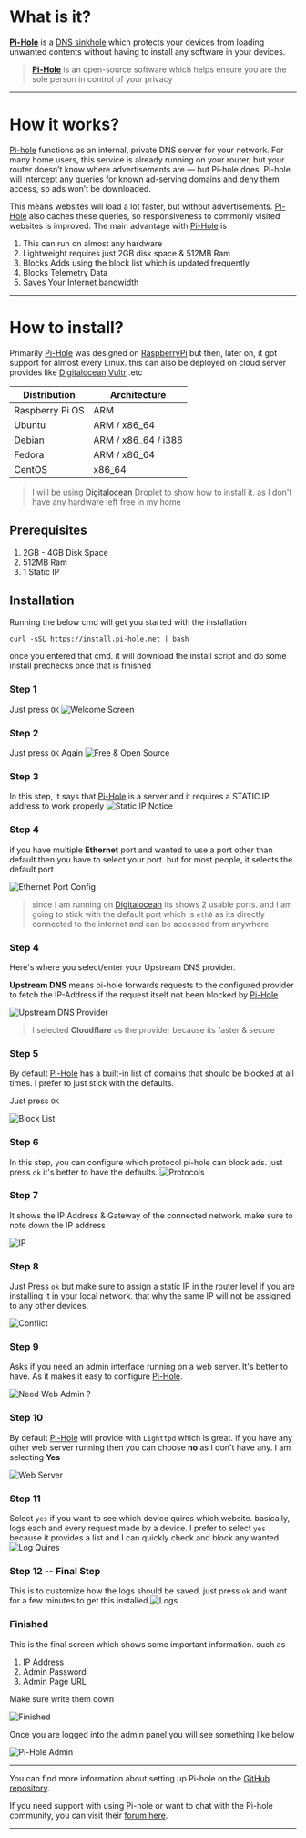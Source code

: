 # What is it?
**[Pi-Hole]** is a [DNS sinkhole](https://en.wikipedia.org/wiki/DNS_sinkhole) which protects your devices from loading unwanted contents without having to install any software in your devices.

> **[Pi-Hole]** is an open-source software which helps ensure you are the sole person in control of your privacy

---

# How it works?
[Pi-hole] functions as an internal, private DNS server for your network. For many home users, this service is already running on your router, but your router doesn’t know where advertisements are — but Pi-hole does. Pi-hole will intercept any queries for known ad-serving domains and deny them access, so ads won’t be downloaded.

This means websites will load a lot faster, but without advertisements. [Pi-Hole] also caches these queries, so responsiveness to commonly visited websites is improved. The main advantage with [Pi-Hole] is

1. This can run on almost any hardware
2. Lightweight requires just 2GB disk space & 512MB Ram
2. Blocks Adds using the block list which is updated frequently 
3. Blocks Telemetry Data
4. Saves Your Internet bandwidth

---

# How to install?
Primarily [Pi-Hole] was designed on [RaspberryPi] but then, later on, it got support for almost every Linux. this can also be deployed on cloud server provides like [Digitalocean],[Vultr] .etc

| Distribution | Architecture |
| --- | --- |
| Raspberry Pi OS  | ARM |
| Ubuntu | ARM / x86_64 |
| Debian | ARM / x86_64 / i386 |
| Fedora | ARM / x86_64 |
| CentOS | x86_64 |

> I will be using [Digitalocean] Droplet to show how to install it. as I don't have any hardware left free in my home

## Prerequisites
1. 2GB - 4GB Disk Space
2. 512MB Ram
3. 1 Static IP

## Installation
Running the below cmd will get you started with the installation 

`curl -sSL https://install.pi-hole.net | bash` 

once you entered that cmd. it will download the install script and do some install prechecks once that is finished

### Step 1
Just press `OK`
![Welcome Screen](https://s2.do-spaces.com/2020/Nov/15/1605403309-196.jpg)

### Step 2
Just press `OK` Again
![Free & Open Source](https://s2.do-spaces.com/2020/Nov/15/1605403325-139.jpg)

### Step 3 
In this step, it says that [Pi-Hole] is a server and it requires a STATIC IP address to work properly
![Static IP Notice](https://s2.do-spaces.com/2020/Nov/15/1605403376-115.jpg)

### Step 4 
if you have multiple **Ethernet** port and wanted to use a port other than default then you have to select your port. but for most people, it selects the default port 

![Ethernet Port Config](https://s2.do-spaces.com/2020/Nov/15/1605403752-137.jpg)
> since I am running on [Digitalocean] its shows 2 usable ports. and I am going to stick with the default port which is `eth0` as its directly connected to the internet and can be accessed from anywhere

### Step 4
Here's where you select/enter your Upstream DNS provider.

**Upstream DNS** means pi-hole forwards requests to the configured provider to fetch the IP-Address if the request itself not been blocked by [Pi-Hole]

![Upstream DNS Provider](https://s2.do-spaces.com/2020/Nov/15/1605404168-158.gif)

> I selected **Cloudflare**  as the provider because its faster & secure

### Step 5 
By default [Pi-Hole] has a built-in list of domains that should be blocked at all times. I prefer to just stick with the defaults.

Just press `OK`

![Block List](https://s2.do-spaces.com/2020/Nov/15/1605404326-123.jpg)

### Step 6
In this step, you can configure which protocol pi-hole can block ads. just press `ok` it's better to have the defaults. 
![Protocols](https://s2.do-spaces.com/2020/Nov/15/1605404549-189.jpg)

### Step 7
It shows the IP Address & Gateway of the connected network.
make sure to note down the IP address

![IP](https://s2.do-spaces.com/2020/Nov/15/1605404957-149.jpg)

### Step 8 
Just Press `ok` but make sure to assign a static IP in the router level if you are installing it in your local network. that why the same IP will not be assigned to any other devices. 

![Conflict](https://s2.do-spaces.com/2020/Nov/15/1605405024-146.jpg)

### Step 9
Asks if you need an admin interface running on a web server. 
It's better to have. As it makes it easy to configure [Pi-Hole].

![Need Web Admin ?](https://s2.do-spaces.com/2020/Nov/15/1605405129-197.jpg)

### Step 10
By default [Pi-Hole] will provide with `Lighttpd` which is great. if you have any other web server running then you can choose **no** 
as I don't have any. I am selecting **Yes**

![Web Server](https://s2.do-spaces.com/2020/Nov/15/1605405262-169.jpg)

### Step 11
Select `yes` if you want to see which device quires which website. basically, logs each and every request made by a device.
I prefer to select `yes` because it provides a list and I can quickly check and block any wanted 
![Log Quires](https://s2.do-spaces.com/2020/Nov/15/1605405390-177.jpg)


### Step 12 -- Final Step
This is to customize how the logs should be saved. just press `ok` and want for a few minutes to get this installed
![Logs](https://s2.do-spaces.com/2020/Nov/15/1605405665-19.jpg)

### Finished
This is the final screen which shows some important information. such as
1. IP Address
2. Admin Password
3. Admin Page URL

Make sure write them down

![Finished](https://s2.do-spaces.com/2020/Nov/15/1605409240-125.jpg)


Once you are logged into the admin panel you will see something like below

![Pi-Hole Admin](https://s2.do-spaces.com/2020/Nov/15/1605409363-123.jpg)

---

You can find more information about setting up Pi-hole on the [GitHub repository](https://github.com/pi-hole/pi-hole/).

If you need support with using Pi-hole or want to chat with the Pi-hole community, you can visit their [forum here](https://discourse.pi-hole.net/).

---

[Pi-Hole]: https://pi-hole.net/
[RaspberryPi]: https://www.raspberrypi.org/
[Digitalocean]: https://m.do.co/c/dd1b2e88d855
[Vultr]: https://www.vultr.com/?ref=7410855
